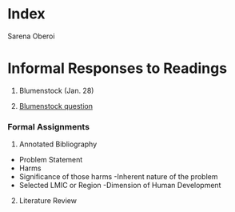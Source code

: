 # Index

Sarena Oberoi

# Informal Responses to Readings

1. Blumenstock (Jan. 28)

2. [Blumenstock question ](https://github.com/Sarenaoberoi/Workshop1/blob/master/blumenstock.md)

### Formal Assignments

1. Annotated Bibliography
- Problem Statement
 - Harms
 - Significance of those harms
 -Inherent nature of the problem 
- Selected LMIC or Region 
-Dimension of Human Development 

2. Literature Review 
